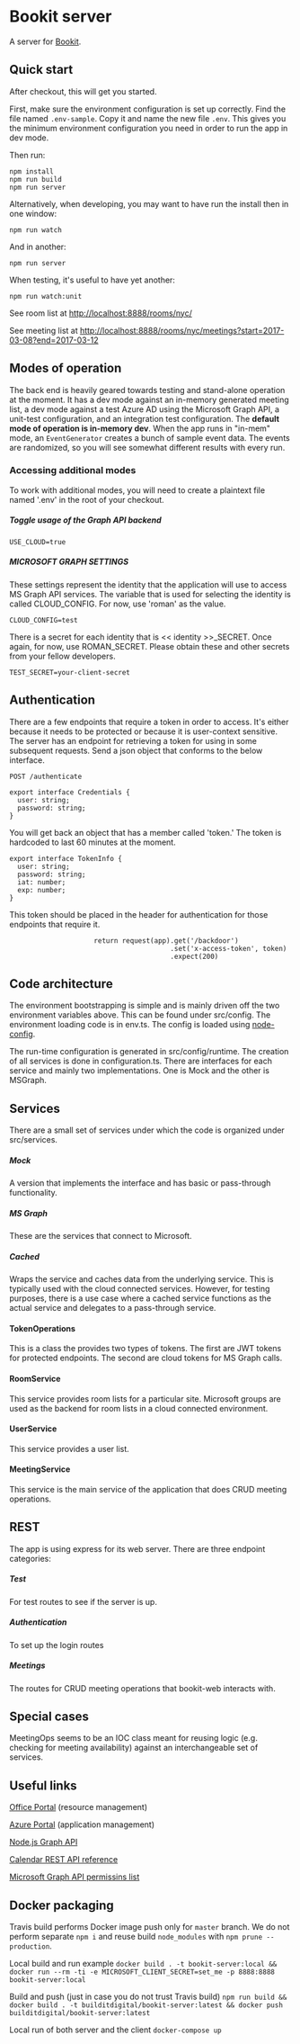 # Bookit server

A server for [Bookit](https://github.com/buildit/bookit-web).

## Quick start
After checkout, this will get you started.

First, make sure the environment configuration is set up correctly. Find the file named `.env-sample`. Copy it and name the new file `.env`. This gives you the minimum environment configuration you need in order to run the app in dev mode.

Then run:
```
npm install
npm run build
npm run server
```

Alternatively, when developing, you may want to have run the install then in one window:
```
npm run watch
```
And in another:
```
npm run server
```
When testing, it's useful to have yet another:
```
npm run watch:unit
```


See room list at [http://localhost:8888/rooms/nyc/](http://localhost:8888/rooms/nyc/)

See meeting list at [http://localhost:8888/rooms/nyc/meetings?start=2017-03-08?end=2017-03-12](http://localhost:8888/rooms/nyc/meetings?start=2017-03-08?end=2017-03-12)

## Modes of operation

The back end is heavily geared towards testing and stand-alone operation at the moment.  It has a dev mode against an
 in-memory generated meeting list, a dev mode against a test Azure AD using the Microsoft Graph API, a unit-test
 configuration, and an integration test configuration.  The **default mode of operation is in-memory dev**.  When the
 app runs in "in-mem" mode, an `EventGenerator` creates a bunch of sample event data. The events are randomized, so
 you will see somewhat different results with every run.


### Accessing additional modes

To work with additional modes, you will need to create a plaintext file named '.env' in the root of your checkout.  

##### Toggle usage of the Graph API backend
```
USE_CLOUD=true
```

##### MICROSOFT GRAPH SETTINGS
These settings represent the identity that the application will use to access MS Graph API services.  The variable
that is used for selecting the identity is called CLOUD_CONFIG.  For now, use 'roman' as the value.
```
CLOUD_CONFIG=test
```

There is a secret for each identity that is << identity >>_SECRET.  Once again, for now, use ROMAN_SECRET. Please
 obtain these and other secrets from your fellow developers.
```
TEST_SECRET=your-client-secret
```

## Authentication
There are a few endpoints that require a token in order to access.  It's either because it needs
to be protected or because it is user-context sensitive.  The server has an endpoint for retrieving a token for using
in some subsequent requests.  Send a json object that conforms to the below interface.

```
POST /authenticate

export interface Credentials {
  user: string;
  password: string;
}
```
You will get back an object that has a member called 'token.'  The token is hardcoded to last 60 minutes at the moment.

```
export interface TokenInfo {
  user: string;
  password: string;
  iat: number;
  exp: number;
}
```

This token should be placed in the header for authentication for those endpoints that require it.

                         return request(app).get('/backdoor')
                                            .set('x-access-token', token)
                                            .expect(200)


## Code architecture
The environment bootstrapping is simple and is mainly driven off the two environment variables above.  This can be
found under src/config.  The environment loading code is in env.ts.  The config is loaded using
 [node-config](https://github.com/lorenwest/node-config).

The run-time configuration is generated in src/config/runtime.  The creation of all services is
done in configuration.ts.  There are interfaces for each service and mainly two implementations.
One is Mock and the other is MSGraph.

## Services
There are a small set of services under which the code is organized under src/services.  

##### Mock
A version that implements the interface and has basic or pass-through functionality.

##### MS Graph
These are the services that connect to Microsoft.

##### Cached
Wraps the service and caches data from the underlying service.  This is typically used with the cloud connected
services.  However, for testing purposes, there is a use case where a cached service functions as
the actual service and delegates to a pass-through service.


#### TokenOperations
This is a class the provides two types of tokens.  The first are JWT tokens for protected endpoints.  The second
are cloud tokens for MS Graph calls.

#### RoomService
This service provides room lists for a particular site.  Microsoft groups are used as the backend for room lists in a cloud connected environment.

#### UserService
This service provides a user list.

#### MeetingService
This service is the main service of the application that does CRUD meeting operations.

## REST
The app is using express for its web server.  There are three endpoint categories:

##### Test
For test routes to see if the server is up.

##### Authentication
To set up the login routes

##### Meetings
The routes for CRUD meeting operations that bookit-web interacts with.

## Special cases
MeetingOps seems to be an IOC class meant for reusing logic (e.g. checking for meeting availability) against an
interchangeable set of services.

## Useful links

[Office Portal](https://portal.office.com/) (resource management)

[Azure Portal](https://portal.azure.com) (application management)

[Node.js Graph API](https://github.com/microsoftgraph/msgraph-sdk-javascript)

[Calendar REST API reference](https://developer.microsoft.com/en-us/graph/docs/api-reference/v1.0/resources/calendar)  

[Microsoft Graph API permissins list](https://developer.microsoft.com/en-us/graph/docs/authorization/permission_scopes)

## Docker packaging

Travis build performs Docker image push only for `master` branch.
We do not perform separate `npm i` and reuse build `node_modules` with `npm prune --production`.

Local build and run example
`docker build . -t bookit-server:local && docker run --rm -ti -e MICROSOFT_CLIENT_SECRET=set_me -p 8888:8888  bookit-server:local`

Build and push (just in case you do not trust Travis build)
`npm run build && docker build . -t builditdigital/bookit-server:latest && docker push builditdigital/bookit-server:latest`

Local run of both server and the client
`docker-compose up`
